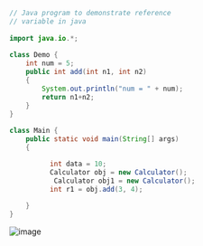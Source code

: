 ```.java
// Java program to demonstrate reference
// variable in java
 
import java.io.*;
 
class Demo {
    int num = 5;
    public int add(int n1, int n2)
    {
        System.out.println("num = " + num);
        return n1+n2;
    }
}
 
class Main {
    public static void main(String[] args)
    {

          int data = 10;
          Calculator obj = new Calculator();
           Calculator obj1 = new Calculator();
          int r1 = obj.add(3, 4);
  
    }
}
```
![image](https://github.com/Deaddemon/Notes/assets/77224604/de2c2710-37af-47a6-86ae-80de4ff73282)

